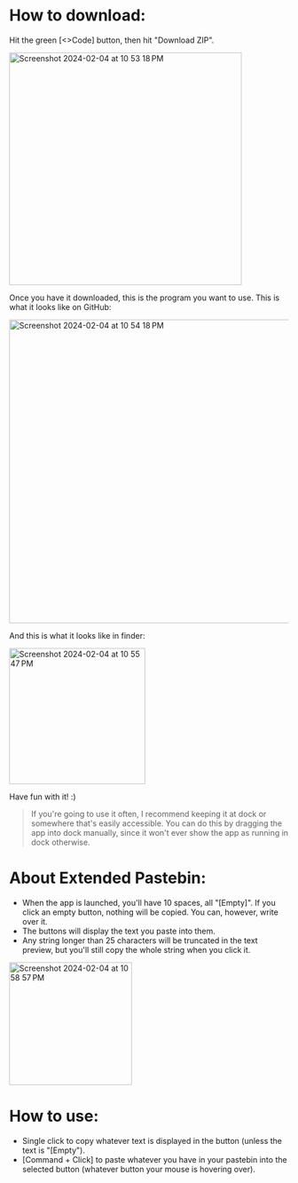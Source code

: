 # How to download:

Hit the green \[<>Code] button, then hit "Download ZIP".

<img width="419" alt="Screenshot 2024-02-04 at 10 53 18 PM" src="https://github.com/alexyzha/Extended-Pastebin/assets/122637724/031139f6-c388-47d7-90a8-d8c0a5f9a1d9">

Once you have it downloaded, this is the program you want to use. This is what it looks like on GitHub:

<img width="547" alt="Screenshot 2024-02-04 at 10 54 18 PM" src="https://github.com/alexyzha/Extended-Pastebin/assets/122637724/e11b76df-4451-4736-9da8-5d4e43e364bf">


And this is what it looks like in finder:

<img width="245" alt="Screenshot 2024-02-04 at 10 55 47 PM" src="https://github.com/alexyzha/Extended-Pastebin/assets/122637724/4233e313-63ed-4b5f-a02f-9696969e3c54">


Have fun with it! :)

> If you're going to use it often, I recommend keeping it at dock or somewhere that's easily accessible. You can do this by dragging the app into dock manually, since it won't ever show the app as running in dock otherwise.

# About Extended Pastebin:

- When the app is launched, you'll have 10 spaces, all "\[Empty]". If you click an empty button, nothing will be copied. You can, however, write over it.
- The buttons will display the text you paste into them.
- Any string longer than 25 characters will be truncated in the text preview, but you'll still copy the whole string when you click it.

<img width="221" alt="Screenshot 2024-02-04 at 10 58 57 PM" src="https://github.com/alexyzha/Extended-Pastebin/assets/122637724/80a07fa7-fff8-43d1-860e-74cc23d7c587">

# How to use:

- Single click to copy whatever text is displayed in the button (unless the text is "[Empty").
- \[Command + Click] to paste whatever you have in your pastebin into the selected button (whatever button your mouse is hovering over).
